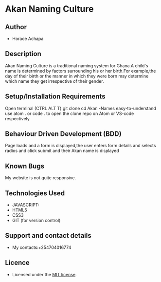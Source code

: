 # Akan Naming Culture

## Author

- Horace Achapa

## Description

Akan Naming Culture is a traditional naming system for Ghana.A child's name is determined by factors surrounding his or her birth.For example,the day of their birth or the manner in which they were born may determine which name they get irrespective of their gender.

## Setup/Installation Requirements

Open terminal (CTRL ALT T)
git clone 
cd Akan -Names
easy-to-understand
use atom . or code . to open the clone repo on Atom or VS-code respectively

## Behaviour Driven Development (BDD)

Page loads and a form is displayed,the user enters form details and selects radios and click submit and their Akan name is displayed

## Known Bugs

My website is not quite responsive.

## Technologies Used

- JAVASCRIPT:
- HTML5
- CSS3
- GIT (for version control)

## Support and contact details

- My contacts:+254704016774

## Licence

- Licensed under the  [MIT license](LICENSE).
